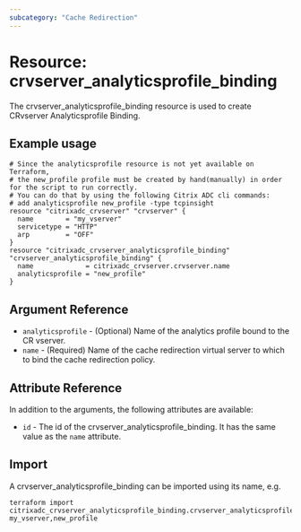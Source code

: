 ```yaml
---
subcategory: "Cache Redirection"
---
```


# Resource: crvserver_analyticsprofile_binding

The crvserver_analyticsprofile_binding resource is used to create CRvserver Analyticsprofile Binding.


## Example usage

```hcl
# Since the analyticsprofile resource is not yet available on Terraform,
# the new_profile profile must be created by hand(manually) in order for the script to run correctly.
# You can do that by using the following Citrix ADC cli commands:
# add analyticsprofile new_profile -type tcpinsight
resource "citrixadc_crvserver" "crvserver" {
  name        = "my_vserver"
  servicetype = "HTTP"
  arp         = "OFF"
}
resource "citrixadc_crvserver_analyticsprofile_binding" "crvserver_analyticsprofile_binding" {
  name             = citrixadc_crvserver.crvserver.name
  analyticsprofile = "new_profile"
}
```


## Argument Reference

* `analyticsprofile` - (Optional) Name of the analytics profile bound to the CR vserver.
* `name` - (Required) Name of the cache redirection virtual server to which to bind the cache redirection policy.


## Attribute Reference

In addition to the arguments, the following attributes are available:

* `id` - The id of the crvserver_analyticsprofile_binding. It has the same value as the `name` attribute.


## Import

A crvserver_analyticsprofile_binding can be imported using its name, e.g.

```shell
terraform import citrixadc_crvserver_analyticsprofile_binding.crvserver_analyticsprofile_binding my_vserver,new_profile
```
